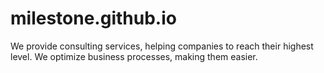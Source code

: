 # milestone.github.io
We provide consulting services, helping companies to reach their highest level. We optimize business processes, making them easier.

